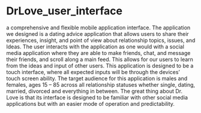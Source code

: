 # DrLove_user_interface

a comprehensive and flexible mobile application interface. The application we designed is a dating advice application that allows users to share their experiences, insight, and point of view about relationship topics, issues, and Ideas. The user interacts with the application as one would with a social media application where they are able to make friends, chat, and message their friends, and scroll along a main feed. This allows for our users to learn from the ideas and input of other users. This application is designed to be a touch interface, where all expected inputs will be through the devices’ touch screen ability. The target audience for this application is males and females, ages 15 – 85 across all relationship statuses whether single, dating, married, divorced and everything in between.
The great thing about Dr. Love is that its interface is designed to be familiar with other social media applications but with an easier mode of operation and predictability.
